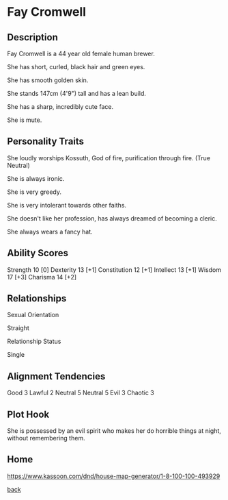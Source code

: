# Fay Cromwell

## Description

Fay Cromwell is a 44 year old female human brewer.

She has short, curled, black hair and green eyes.

She has smooth golden skin.

She stands 147cm (4'9") tall and has a lean build.

She has a sharp, incredibly cute face.

She is mute.

## Personality Traits

She loudly worships Kossuth, God of fire, purification through fire. (True Neutral)

She is always ironic.

She is very greedy.

She is very intolerant towards other faiths.

She doesn't like her profession, has always dreamed of becoming a cleric.

She always wears a fancy hat.

## Ability Scores

Strength 10 [0]
Dexterity 13 [+1]
Constitution 12 [+1]
Intellect 13 [+1]
Wisdom 17 [+3]
Charisma 14 [+2]

## Relationships

Sexual Orientation

Straight

Relationship Status

Single

## Alignment Tendencies

Good 3 Lawful 2
Neutral 5 Neutral 5
Evil 3 Chaotic 3

## Plot Hook

She is possessed by an evil spirit who makes her do horrible things at night, without remembering them.

## Home

https://www.kassoon.com/dnd/house-map-generator/1-8-100-100-493929

[back](../../../../story.md)
